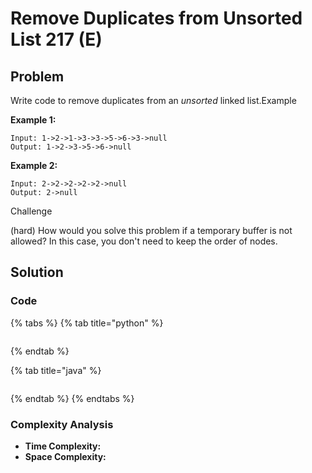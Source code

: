 # Remove Duplicates from Unsorted List 217 \(E\)

## Problem

Write code to remove duplicates from an _unsorted_ linked list.Example

**Example 1:**

```text
Input: 1->2->1->3->3->5->6->3->null
Output: 1->2->3->5->6->null
```

**Example 2:**

```text
Input: 2->2->2->2->2->null
Output: 2->null
```

Challenge

\(hard\) How would you solve this problem if a temporary buffer is not allowed? In this case, you don't need to keep the order of nodes.

## Solution 

### Code

{% tabs %}
{% tab title="python" %}
```python

```
{% endtab %}

{% tab title="java" %}
```

```
{% endtab %}
{% endtabs %}

### Complexity Analysis

* **Time Complexity:**
* **Space Complexity:**

